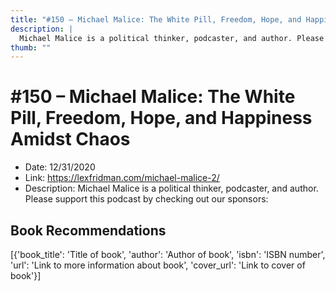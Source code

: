 ```yaml
---
title: "#150 – Michael Malice: The White Pill, Freedom, Hope, and Happiness Amidst Chaos"
description: |
  Michael Malice is a political thinker, podcaster, and author. Please support this podcast by checking out our sponsors:"
thumb: ""
---
```


# #150 – Michael Malice: The White Pill, Freedom, Hope, and Happiness Amidst Chaos

  - Date: 12/31/2020
  - Link: https://lexfridman.com/michael-malice-2/
  - Description: Michael Malice is a political thinker, podcaster, and author. Please support this podcast by checking out our sponsors:

## Book Recommendations

[{'book_title': 'Title of book', 'author': 'Author of book', 'isbn': 'ISBN number', 'url': 'Link to more information about book', 'cover_url': 'Link to cover of book'}]